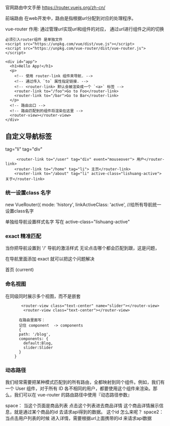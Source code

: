 官网路由中文手册
https://router.vuejs.org/zh-cn/

前端路由
  在web开发中，路由是指根据url分配到对应的处理程序。

vue-router
  作用:
    通过管理url实现url和组件的对应，
    通过url进行组件之间的切换



```
必须引入router组件 是单独文件
<script src="https://unpkg.com/vue/dist/vue.js"></script>
<script src="https://unpkg.com/vue-router/dist/vue-router.js"></script>

<div id="app">
  <h1>Hello App!</h1>
  <p>
    <!-- 使用 router-link 组件来导航. -->
    <!-- 通过传入 `to` 属性指定链接. -->
    <!-- <router-link> 默认会被渲染成一个 `<a>` 标签 -->
    <router-link to="/foo">Go to Foo</router-link>
    <router-link to="/bar">Go to Bar</router-link>
  </p>
  <!-- 路由出口 -->
  <!-- 路由匹配到的组件将渲染在这里 -->
  <router-view></router-view>
</div>
```

## 自定义导航标签

tag="li"
tag="div"
 <router-view tag="li"></router-view>

         <router-link to="/user" tag="div" event="mouseover"> 用户</router-link>
        <router-link to="/home" tag="li"> 主页</router-link>
        <router-link to="/about" tag="li" active-class="lishuang-active"> 关于</router-link>


### 统一设置class 名字
new VueRouter({
  mode: 'history',
  linkActiveClass: 'active', //给所有导航统一设置class名字

  单独给导航设置样式名字 写在<router-link active-class="lishuang-active"> 
  active-class="lishuang-active"

### exact 精准匹配

当你把导航设置到 '/' 导航的激活样式 无论点击哪个都会匹配到跟，这是问题，

在导航里面添加 exact 就可以把这个问题解决

<router-link to="/" exact tag="li"> <a> 首页 </a></router-link> <span class="sr-only">(current)</span>

### 命名视图
在同级同时展示多个视图，而不是嵌套

```
       <router-view class="text-center" name="slider"></router-view>
        <router-view class="text-center"></router-view>
      
      在路由里面写：
      记住 component  -> components
      {
      path: '/blog',
      components: {
        default:Blog,
        slider:Slider
      }
    }
```

### 动态路径
  我们经常需要把某种模式匹配到的所有路由，全都映射到同个组件。例如，我们有一个 User 组件，对于所有 ID 各不相同的用户，都要使用这个组件来渲染。那么，我们可以在 vue-router 的路由路径中使用『动态路径参数』

  space：
    当这个页面是商品列表
      点击这个列表进去商品详情
        这个商品详情展示信息，就是通过某个商品的id 去请求api得到的数据。
      这个id 怎么来呢？
  space2：
    当点击用户列表的时候 进入详情，需要根据url上面携带的id 来请求api数据

    
